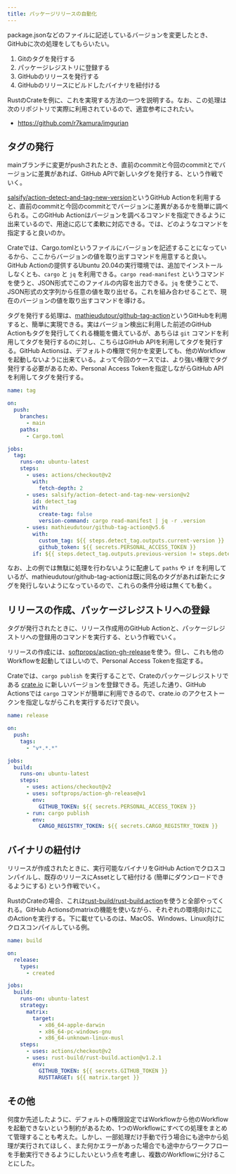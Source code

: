 ```yaml
---
title: パッケージリリースの自動化
---
```


package.jsonなどのファイルに記述しているバージョンを変更したとき、GitHubに次の処理をしてもらいたい。

1. Gitのタグを発行する
2. パッケージレジストリに登録する
3. GitHubのリリースを発行する
4. GitHubのリリースにビルドしたバイナリを紐付ける

RustのCrateを例に、これを実現する方法の一つを説明する。なお、この処理は次のリポジトリで実際に利用されているので、適宜参考にされたい。

- <https://github.com/r7kamura/imgurian>

## タグの発行

mainブランチに変更がpushされたとき、直前のcommitと今回のcommitとでバージョンに差異があれば、GitHub APIで新しいタグを発行する、という作戦でいく。

[salsify/action-detect-and-tag-new-version](https://github.com/salsify/action-detect-and-tag-new-version)というGitHub Actionを利用すると、直前のcommitと今回のcommitとでバージョンに差異があるかを簡単に調べられる。このGitHub Actionはバージョンを調べるコマンドを指定できるように出来ているので、用途に応じて柔軟に対応できる。では、どのようなコマンドを指定すると良いのか。

Crateでは、Cargo.tomlというファイルにバージョンを記述することになっているから、ここからバージョンの値を取り出すコマンドを用意すると良い。GitHub Actionの提供するUbuntu 20.04の実行環境では、追加でインストールしなくとも、`cargo` と `jq` を利用できる。`cargo read-manifest` というコマンドを使うと、JSON形式でこのファイルの内容を出力できる。`jq` を使うことで、JSON形式の文字列から任意の値を取り出せる。これを組み合わせることで、現在のバージョンの値を取り出すコマンドを導ける。

タグを発行する処理は、[mathieudutour/github-tag-action](https://github.com/mathieudutour/github-tag-action)というGitHubを利用すると、簡単に実現できる。実はバージョン検出に利用した前述のGitHub Actionもタグを発行してくれる機能を備えているが、あちらは `git` コマンドを利用してタグを発行するのに対し、こちらはGitHub APIを利用してタグを発行する。GitHub Actionsは、デフォルトの権限で何かを変更しても、他のWorkflowを起動しないように出来ている。よって今回のケースでは、より強い権限でタグ発行する必要があるため、Personal Access Tokenを指定しながらGitHub APIを利用してタグを発行する。

```yaml
name: tag

on:
  push:
    branches:
      - main
    paths:
      - Cargo.toml

jobs:
  tag:
    runs-on: ubuntu-latest
    steps:
      - uses: actions/checkout@v2
        with:
          fetch-depth: 2
      - uses: salsify/action-detect-and-tag-new-version@v2
        id: detect_tag
        with:
          create-tag: false
          version-command: cargo read-manifest | jq -r .version
      - uses: mathieudutour/github-tag-action@v5.6
        with:
          custom_tag: ${{ steps.detect_tag.outputs.current-version }}
          github_token: ${{ secrets.PERSONAL_ACCESS_TOKEN }}
        if: ${{ steps.detect_tag.outputs.previous-version != steps.detect_tag.outputs.current-version }}
```

なお、上の例では無駄に処理を行わないように配慮して `paths` や `if` を利用しているが、mathieudutour/github-tag-actionは既に同名のタグがあれば新たにタグを発行しないようになっているので、これらの条件分岐は無くても動く。

## リリースの作成、パッケージレジストリへの登録

タグが発行されたときに、リリース作成用のGitHub Actionと、パッケージレジストリへの登録用のコマンドを実行する、という作戦でいく。

リリースの作成には、[softprops/action-gh-release](https://github.com/softprops/action-gh-release)を使う。但し、これも他のWorkflowを起動してほしいので、Personal Access Tokenを指定する。

Crateでは、`cargo publish` を実行することで、Crateのパッケージレジストリである [crate.io](https://crates.io/) に新しいバージョンを登録できる。先述した通り、GitHub Actionsでは `cargo` コマンドが簡単に利用できるので、crate.io のアクセストークンを指定しながらこれを実行するだけで良い。

```yaml
name: release

on:
  push:
    tags:
      - "v*.*.*"

jobs:
  build:
    runs-on: ubuntu-latest
    steps:
      - uses: actions/checkout@v2
      - uses: softprops/action-gh-release@v1
        env:
          GITHUB_TOKEN: ${{ secrets.PERSONAL_ACCESS_TOKEN }}
      - run: cargo publish
        env:
          CARGO_REGISTRY_TOKEN: ${{ secrets.CARGO_REGISTRY_TOKEN }}
```

## バイナリの紐付け

リリースが作成されたときに、実行可能なバイナリをGitHub Actionでクロスコンパイルし、既存のリリースにAssetとして紐付ける (簡単にダウンロードできるようにする) という作戦でいく。

RustのCrateの場合、これは[rust-build/rust-build.action](https://github.com/rust-build/rust-build.action)を使うと全部やってくれる。GitHub Actionsのmatrixの機能を使いながら、それぞれの環境向けにこのActionを実行する。下に載せているのは、MacOS、Windows、Linux向けにクロスコンパイルしている例。

```yaml
name: build

on:
  release:
    types:
      - created

jobs:
  build:
    runs-on: ubuntu-latest
    strategy:
      matrix:
        target:
          - x86_64-apple-darwin
          - x86_64-pc-windows-gnu
          - x86_64-unknown-linux-musl
    steps:
      - uses: actions/checkout@v2
      - uses: rust-build/rust-build.action@v1.2.1
        env:
          GITHUB_TOKEN: ${{ secrets.GITHUB_TOKEN }}
          RUSTTARGET: ${{ matrix.target }}
```

## その他

何度か先述したように、デフォルトの権限設定ではWorkflowから他のWorkflowを起動できないという制約があるため、1つのWorkflowにすべての処理をまとめて管理することも考えた。しかし、一部処理だけ手動で行う場合にも途中から処理が実行されてほしく、また何かエラーがあった場合でも途中からワークフローを手動実行できるようにしたいという点を考慮し、複数のWorkflowに分けることにした。
